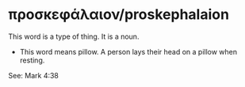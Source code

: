 # προσκεφάλαιον/proskephalaion
This word is a type of thing. It is a noun.
* This word means pillow. A person lays their head on a pillow when resting.  

See: Mark 4:38
